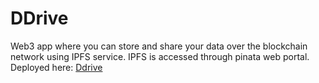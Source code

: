 # DDrive
Web3 app where you can store and share your data over the blockchain network using IPFS service. IPFS is accessed through pinata web portal.
Deployed here: [Ddrive](https://d-drive.vercel.app/)
